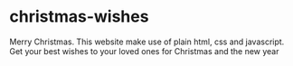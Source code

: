 # christmas-wishes
Merry Christmas. This website make use of plain html, css and javascript. Get your best wishes to your loved ones for Christmas and the new year
